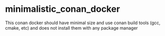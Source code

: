 # minimalistic_conan_docker
This conan docker should have minimal size and use conan build tools (gcc, cmake, etc) and does not install them with any package manager 
